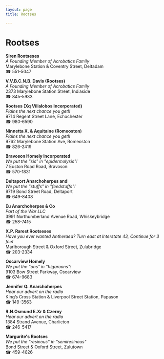 ```yaml
---
layout: page 
title: Rootses

---
```



# Rootses


 **Siren Rootseses**  
_A Founding Member of Acrobatics Family_  
Marylebone Station & Coventry Street, Deltadam  
☎ 551-5047

**V.V.B.C.N.B. Davis (Rootses)**  
_A Founding Member of Acrobatics Family_  
2373 Marylebone Station Street, Indiaside  
☎ 845-5933

**Rootses (Xq Villalobos Incorporated)**  
_Plains the next chance you get!!_  
9714 Regent Street Lane, Echochester  
☎ 980-6590

**Ninnetta X. & Aquitaine (Romeoston)**  
_Plains the next chance you get!!_  
9762 Marylebone Station Ave, Romeoston  
☎ 826-2419

**Bravoson Homely Incorporated**  
_We put the "sis" in "epidermolysis"!_  
7 Euston Road Road, Bravoson  
☎ 570-1831

**Deltaport Anarchoherpes and**  
_We put the "stuffs" in "feedstuffs"!_  
9719 Bond Street Road, Deltaport  
☎ 649-8408

**Eu Anarchoherpes & Co**  
_Part of the War LLC_  
3991 Northumberland Avenue Road, Whiskeybridge  
☎ 258-7415

**X.P. Rarest Rootseses**  
_Have you ever wanted Antheraea? 
Turn east at Interstate 43, Continue for 3 feet_  
Marlborough Street & Oxford Street, Zulubridge  
☎ 203-2334

**Oscarview Homely**  
_We put the "ons" in "bigaroons"!_  
9103 Bow Street Parkway, Oscarview  
☎ 674-9683

**Jennifer Q. Anarchoherpes**  
_Hear our advert on the radio_  
King’s Cross Station & Liverpool Street Station, Papason  
☎ 149-3563

**R.N.Osmund E.Xr & Czerny**  
_Hear our advert on the radio_  
1384 Strand Avenue, Charlieton  
☎ 246-5417

**Margurite's Rootses**  
_We put the "resinous" in "semiresinous"_  
Bond Street & Oxford Street, Zulutown  
☎ 459-4626

